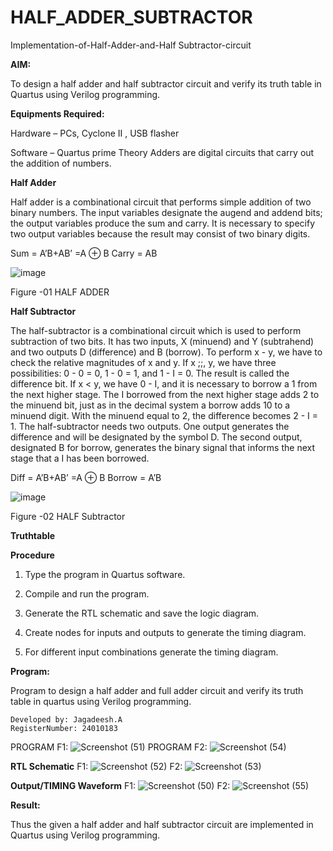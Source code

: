 # HALF_ADDER_SUBTRACTOR

Implementation-of-Half-Adder-and-Half Subtractor-circuit

**AIM:**

To design a half adder and half subtractor circuit and verify its truth table in Quartus using Verilog programming.

**Equipments Required:**

Hardware – PCs, Cyclone II , USB flasher 

Software – Quartus prime Theory Adders are digital circuits that carry out the addition of numbers.

**Half Adder**

Half adder is a combinational circuit that performs simple addition of two binary numbers. The input variables designate the augend and addend bits; the output variables produce the sum and carry. It is necessary to specify two output variables because the result may consist of two binary digits.

Sum = A’B+AB’ =A ⊕ B Carry = AB

![image](https://github.com/naavaneetha/HALF_ADDER_SUBTRACTOR/assets/154305477/bd4a0b2c-cdbc-4184-ab08-81578f121e1f)

Figure -01 HALF ADDER

**Half Subtractor**

The half-subtractor is a combinational circuit which is used to perform subtraction of two bits. It has two inputs, X (minuend) and Y (subtrahend) and two outputs D (difference) and B (borrow). To perform x - y, we have to check the relative magnitudes of x and y. If x ;;, y, we have three possibilities: 0 - 0 = 0, 1 - 0 = 1, and 1 - I = 0. The result is called the difference bit. If x < y, we have 0 - I, and it is necessary to borrow a 1 from the next higher stage. The I borrowed from the next higher stage adds 2 to the minuend bit, just as in the decimal system a borrow adds 10 to a minuend digit. With the minuend equal to 2, the difference becomes 2 - I = 1. The half-subtractor needs two outputs. One output generates the difference and will be designated by the symbol D. The second output, designated B for borrow, generates the binary signal that informs the next stage that a I has been borrowed. 

Diff = A’B+AB’ =A ⊕ B
Borrow = A’B

 ![image](https://github.com/naavaneetha/HALF_ADDER_SUBTRACTOR/assets/154305477/d76b099c-513f-4e7c-843a-e2fd028a531a)

Figure -02 HALF Subtractor

**Truthtable**

**Procedure**

1.	Type the program in Quartus software.

2.	Compile and run the program.

3.	Generate the RTL schematic and save the logic diagram.

4.	Create nodes for inputs and outputs to generate the timing diagram.

5.	For different input combinations generate the timing diagram.


**Program:**

 Program to design a half adder and full adder circuit and verify its truth table in quartus using Verilog programming.
```
Developed by: Jagadeesh.A
RegisterNumber: 24010183
```
PROGRAM F1:
![Screenshot (51)](https://github.com/user-attachments/assets/ed2edbae-a830-4898-a628-f6efc4b1d78f)
PROGRAM F2:
![Screenshot (54)](https://github.com/user-attachments/assets/d0434e91-44ed-4728-8848-04290a763014)



**RTL Schematic**
F1:
![Screenshot (52)](https://github.com/user-attachments/assets/9c55f801-8e79-4ebe-9ded-dd54bcfa5264)
F2:
![Screenshot (53)](https://github.com/user-attachments/assets/40a87b97-fd1f-4326-839d-efb6194a9c73)



**Output/TIMING Waveform**
F1:
![Screenshot (50)](https://github.com/user-attachments/assets/d5588f83-01b5-47db-94cb-d9c9e6449354)
F2:
![Screenshot (55)](https://github.com/user-attachments/assets/cd584f0e-1db6-4ad7-b7f8-529bd8e2f26a)



**Result:**
 
 Thus the given a half adder and half subtractor circuit are implemented in Quartus using Verilog programming.
